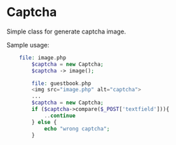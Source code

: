 # Captcha

Simple class for generate captcha image.

Sample usage:

```php
    file: image.php
		$captcha = new Captcha;
		$captcha -> image();

		file: guestbook.php
		<img src="image.php" alt="captcha">
		...
		$captcha = new Captcha;
		if ($captcha->compare($_POST['textfield'])){
			..continue
		} else {
			echo "wrong captcha";
		}
```
